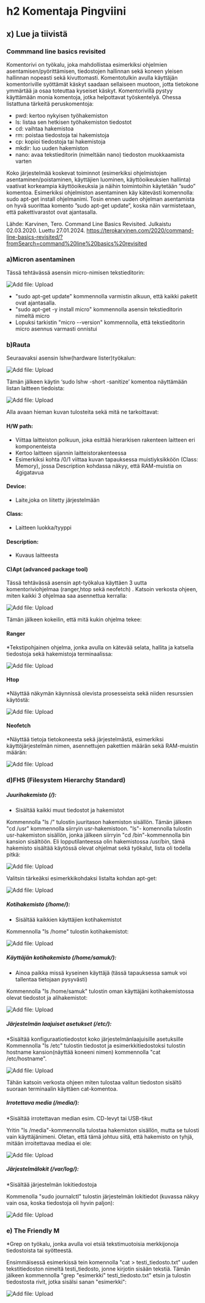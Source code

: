 # h2 Komentaja Pingviini

## x) Lue ja tiivistä

### Commmand line basics revisited
Komentorivi on työkalu, joka mahdollistaa esimerkiksi ohjelmien asentamisen/pyörittämisen, tiedostojen hallinnan sekä koneen yleisen hallinnan nopeasti sekä kivuttomasti. Komentotulkin avulla käyttäjän komentoriville syöttämät käskyt saadaan sellaiseen muotoon, jotta tietokone ymmärtää ja osaa toteuttaa kyseiset käskyt. 
Komentorivillä pystyy käyttämään monia komentoja, jotka helpottavat työskentelyä. Ohessa listattuna tärkeitä peruskomentoja:

* pwd: kertoo nykyisen työhakemiston
* ls: listaa sen hetkisen työhakemiston tiedostot
* cd: vaihtaa hakemistoa
* rm: poistaa tiedostoja tai hakemistoja
* cp: kopioi tiedostoja tai hakemistoja
* mkdir: luo uuden hakemiston
* nano: avaa tekstieditorin (nimeltään nano) tiedoston muokkaamista varten

Koko järjestelmää koskevat toiminnot (esimerkiksi ohjelmistojen asentaminen/poistaminen, käyttäjien luominen, käyttöoikeuksien hallinta) vaativat korkeampia käyttöoikeuksia ja näihin toimintoihin käytetään ”sudo” komentoa. Esimerkiksi ohjelmiston asentaminen käy kätevästi komennolla: sudo apt-get install ohjelmanimi. Tosin ennen uuden ohjelman asentamista on hyvä suorittaa komento ”sudo apt-get update”, koska näin varmistetaan, että pakettivarastot ovat ajantasalla.

Lähde:
Karvinen, Tero. Command Line Basics Revisited. Julkaistu 02.03.2020. Luettu 27.01.2024. https://terokarvinen.com/2020/command-line-basics-revisited/?fromSearch=command%20line%20basics%20revisited 

### a)Micron asentaminen

Tässä tehtävässä asensin micro-nimisen tekstieditorin:

![Add file: Upload](Mikro.png)

* "sudo apt-get update" kommennolla varmistin alkuun, että kaikki paketit ovat ajantasalla.
* "sudo apt-get -y install micro" kommennolla asensin tekstieditorin nimeltä micro
* Lopuksi tarkistin "micro --version" kommennolla, että tekstieditorin micro asennus varmasti onnistui

### b)Rauta

Seuraavaksi asensin lshw(hardware lister)työkalun:

![Add file: Upload](lshw.png)

Tämän jälkeen käytin ‘sudo lshw -short -sanitize’ komentoa näyttämään listan laitteen tiedoista:

![Add file: Upload](sanitize.png)

Alla avaan hieman kuvan tulosteita sekä mitä ne tarkoittavat: 

#### H/W path:
* Viittaa laitteiston polkuun, joka esittää hierarkisen rakenteen laitteen eri komponenteista
* Kertoo laitteen sijannin laitteistorakenteessa
* Esimerkiksi kohta /0/1 viittaa kuvan tapauksessa muistiyksikköön (Class: Memory), jossa Description kohdassa näkyy, että RAM-muistia on 4gigatavua

#### Device:
* Laite,joka on liitetty järjestelmään

#### Class:
* Laitteen luokka/tyyppi

#### Description:
* Kuvaus laitteesta

#### C)Apt (advanced package tool)
Tässä tehtävässä asensin apt-työkalua käyttäen 3 uutta komentoriviohjelmaa (ranger,htop sekä neofetch) . Katsoin verkosta ohjeen, miten kaikki 3 ohjelmaa saa asennettua kerralla:

![Add file: Upload](apt-1.png)

Tämän jälkeen kokeilin, että mitä kukin ohjelma tekee:

#### Ranger 
*Tekstipohjainen ohjelma, jonka avulla on kätevää selata, hallita ja katsella tiedostoja sekä hakemistoja terminaalissa:

![Add file: Upload](ranger.png)

#### Htop
*Näyttää näkymän käynnissä olevista prosesseista sekä niiden resurssien käytöstä:

![Add file: Upload](htop.png)

#### Neofetch
*Näyttää tietoja tietokoneesta sekä järjestelmästä, esimerkiksi käyttöjärjestelmän nimen, asennettujen pakettien määrän sekä RAM-muistin määrän:

![Add file: Upload](neofetch.png)

### d)FHS (Filesystem Hierarchy Standard)

##### Juurihakemisto (/):
* Sisältää kaikki muut tiedostot ja hakemistot

Kommennolla "ls /" tulostin juuritason hakemiston sisällön. Tämän jälkeen "cd /usr" kommennolla siirryin usr-hakemistoon. "ls"- komennolla tulostin usr-hakemiston sisällön, jonka jälkeen siirryin "cd /bin"-kommennolla bin kansion sisältöön. Eli lopputilanteessa olin hakemistossa /usr/bin, tämä hakemisto sisältää käytössä olevat ohjelmat sekä työkalut, lista oli todella pitkä: 

![Add file: Upload](bin.png)

Valitsin tärkeäksi esimerkkikohdaksi listalta kohdan apt-get:

![Add file: Upload](apt-get.png)

##### Kotihakemisto (/home/):
* Sisältää kaikkien käyttäjien kotihakemistot

Kommennolla "ls /home" tulostin kotihakemistot: 

![Add file: Upload](kotihakemisto.png)

##### Käyttäjän kotihakemisto (/home/samuk/):
* Ainoa paikka missä kyseinen käyttäjä (tässä tapauksessa samuk voi tallentaa tietojaan pysyvästi)

Kommennolla "ls /home/samuk" tulostin oman käyttäjäni kotihakemistossa olevat tiedostot ja alihakemistot:

![Add file: Upload](kayttajan-kotihakemisto.png)

##### Järjestelmän laajuiset asetukset (/etc/): 
*Sisältää konfiguraatiotiedostot koko järjestelmänlaajuisille asetuksille
Kommennolla "ls /etc" tulostin tiedostot ja esimerkkitiedostoksi tulostin hostname kansion(näyttää koneeni nimen) kommennolla "cat /etc/hostname". 

![Add file: Upload](etc.png)

Tähän katsoin verkosta ohjeen miten tulostaa valitun tiedoston sisältö suoraan terminaalin käyttäen cat-komentoa.

##### Irrotettava media (/media/):
*Sisältää irrotettavan median esim. CD-levyt tai USB-tikut

Yritin "ls /media"-kommennolla tulostaa hakemiston sisällön, mutta se tulosti vain käyttäjänimeni. Oletan, että tämä johtuu siitä, että hakemisto on tyhjä, mitään irroitettavaa mediaa ei ole:

![Add file: Upload](media.png)

##### Järjestelmälokit (/var/log/):
*Sisältää järjestelmän lokitiedostoja

Kommenolla "sudo journalctl" tulostin järjestelmän lokitiedot (kuvassa näkyy vain osa, koska tiedostoja oli hyvin paljon):

![Add file: Upload](loki.png)

### e) The Friendly M

*Grep on työkalu, jonka avulla voi etsiä tekstimuotoisia merkkijonoja tiedostoista tai syötteestä.

Ensimmäisessä esimerkissä tein komennolla "cat > testi_tiedosto.txt" uuden tekstitiedoston nimeltä testi_tiedosto, jonne kirjotin sisään tekstiä. Tämän jälkeen kommennolla "grep "esimerkki" testi_tiedosto.txt" etsin ja tulostin tiedostosta rivit, jotka sisälsi sanan "esimerkki":

![Add file: Upload](grep.png)

























